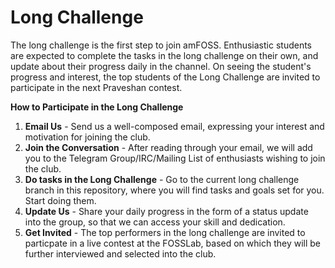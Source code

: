 # Long Challenge

The long challenge is the first step to join amFOSS. Enthusiastic students are expected to complete the tasks in the long challenge on their own, and update about their progress daily in the channel. On seeing the student's progress and interest, the top students of the Long Challenge are invited to participate in the next Praveshan contest.

**How to Participate in the Long Challenge**

1. **Email Us** - Send us a well-composed email, expressing your interest and motivation for joining the club.
2. **Join the Conversation** - After reading through your email, we will add you to the Telegram Group/IRC/Mailing List of enthusiasts wishing to join the club.
3. **Do tasks in the Long Challenge** - Go to the current long challenge branch in this repository, where you will find tasks and goals set for you. Start doing them.
4. **Update Us** - Share your daily progress in the form of a status update into the group, so that we can access your skill and dedication.
5. **Get Invited** - The top performers in the long challenge are invited to particpate in a live contest at the FOSSLab, based on which they will be further interviewed and selected into the club.

